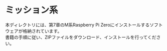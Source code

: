 # ミッション系

本ディレクトリには、第7章のM系Raspberry Pi Zeroにインストールするソフトウェアが格納されています。   
書籍の手順に従い、ZIPファイルをダウンロード、インストールを行ってください。


